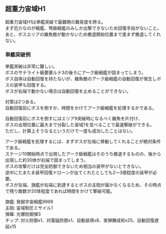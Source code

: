 ## 超重力宙域H1

超重力宙域H1は単艦突破で最難関の難易度を誇る。  
まず厄介なのが戦艦、弩級戦艦のみしか出撃できないため回復手段がないこと。  
あと、ボスエリアの雑魚敵が動かないため撤退開始位置まで進まず撤退してくれない。  


### 単艦突破例

単艦突破は非常に難しい。  
ボスのサテライト級要塞ルナ3の後ろにアーク級戦艦が固まってしまう。  
ボス自体は自動回復を持たないが、雑魚敵のアーク級戦艦の自動回復が発生しボスの装甲も回復する。  
ボスが右端で動かない場合は自動回復を止めることができない。  

対策は2つある。  
自動回復前にボスを倒すか、時間をかけてアーク級戦艦を処理するかである。  

自動回復前にボスを倒すにはエリア9突破時になるべく雑魚を片付け、  
ボスの出現位置に最大まで分裂した宙域1を並べることで最速撃破ができる。  
ただし、計算上そうなるというだけで一度も成功したことはない。  

アーク級戦艦を処理するには、まずボスが左端に移動してくれることが絶対条件である。  
ステージ10開始時点で出現したアーク級戦艦はそのうち撤退するものの、後から出現した約30体が右端で固まってしまう。  
ボスの攻撃だけは完全防御できないため相当の装甲がないとできない。  
途中にたまたま装甲回復ドローンが出てくれたとしても2～3億程度の装甲が必要。  
ボスが左端、旗艦が右端に到達するとボスの主砲が届かなくなるため、その時点で残り敵数が20体程度であれば時間をかけて撃破可能。  

旗艦: 発掘宇宙戦艦9999  
主砲: 宙域制圧ミサイル1  
弾幕: 光爆防御弾3  
チップ: 対火防御x1、対電磁防御x1、自動装填x8、実弾錬成術x25、自動回復遅延x15  
